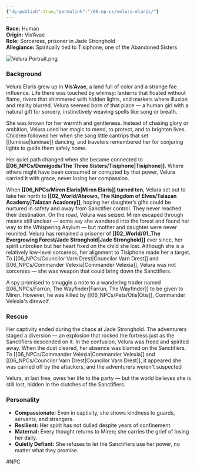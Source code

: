 ```yaml
---
{"dg-publish":true,"permalink":"/06-np-cs/velura-elaris/"}
---
```


**Race:** Human  
**Origin:** Vis’Avae  
**Role:** Sorceress, prisoner in Jade Stronghold  
**Allegiance:** Spiritually tied to Tisiphone, one of the Abandoned Sisters

![Velura Portrait.png](/img/user/Velura%20Portrait.png)

### Background

Velura Elaris grew up in **Vis’Avae**, a land full of color and a strange fae influence. Life there was touched by whimsy: lanterns that floated without flame, rivers that shimmered with hidden lights, and markets where illusion and reality blurred. Velura seemed born of that place — a human girl with a natural gift for sorcery, instinctively weaving spells like song or breath.

She was known for her warmth and gentleness. Instead of chasing glory or ambition, Velura used her magic to mend, to protect, and to brighten lives. Children followed her when she sang little cantrips that set [[luminae\|luminae]] dancing, and travelers remembered her for conjuring lights to guide them safely home.

Her quiet path changed when she became connected to **[[06_NPCs/Demigods/The Three Sisters/Tisiphone\|Tisiphone]]**. Where others might have been consumed or corrupted by that power, Velura carried it with grace, never losing her compassion. 

When **[[06_NPCs/Miren Elaris\|Miren Elaris]] turned ten**, Velura set out to take her north to **[[02_World/Ahrown, The Kingdom of Elves/Talazan Academy\|Talazan Academy]]**, hoping her daughter’s gifts could be nurtured in safety and away from Sanctifier control. They never reached their destination. On the road, Velura was seized. Miren escaped through means still unclear — some say she wandered into the forest and found her way to the Whispering Asylum — but mother and daughter were never reunited. Velura has remained a prisoner of **[[02_World/01_The Evergrowing Forest/Jade Stronghold\|Jade Stronghold]]** ever since, her spirit unbroken but her heart fixed on the child she lost. Although she is a relatively low-level sorceress, her alignment to Tisiphone made her a target. To [[06_NPCs/Councilor Varn Drest\|Councilor Varn Drest]] and [[06_NPCs/Commander Velexia\|Commander Velexia]], Velura was not sorceress — she was weapon that could bring down the Sanctifiers.

A spy promised to smuggle a note to a wandering trader named [[06_NPCs/Farrún, The Wayfinder\|Farrún, The Wayfinder]] to be given to Miren. However, he was killed by [[06_NPCs/Pets/Otis\|Otis]], Commander Velexia's direwolf.

### Rescue

Her captivity ended during the chaos at Jade Stronghold. The adventurers staged a diversion — an explosion that rocked the fortress just as the Sanctifiers descended on it. In the confusion, Velura was freed and spirited away. When the dust cleared, her absence was blamed on the Sanctifiers. To [[06_NPCs/Commander Velexia\|Commander Velexia]] and [[06_NPCs/Councilor Varn Drest\|Councilor Varn Drest]], it appeared she was carried off by the attackers, and the adventurers weren't suspected

Velura, at last free, owes her life to the party — but the world believes she is still lost, hidden in the clutches of the Sanctifiers.

### Personality

- **Compassionate:** Even in captivity, she shows kindness to guards, servants, and strangers.
- **Resilient:** Her spirit has not dulled despite years of confinement. 
- **Maternal:** Every thought returns to Miren; she carries the grief of losing her daily. 
- **Quietly Defiant:** She refuses to let the Sanctifiers use her power, no matter what they promise. 

#NPC 